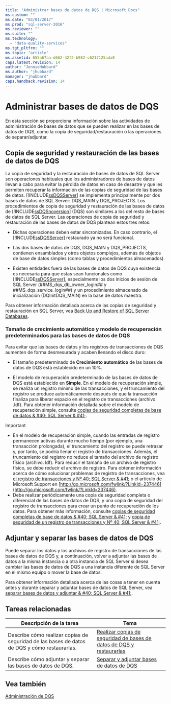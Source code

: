 ```yaml
---
title: "Administrar bases de datos de DQS | Microsoft Docs"
ms.custom: ""
ms.date: "03/01/2017"
ms.prod: "sql-server-2016"
ms.reviewer: ""
ms.suite: ""
ms.technology: 
  - "data-quality-services"
ms.tgt_pltfrm: ""
ms.topic: "article"
ms.assetid: 655a67aa-d662-42f2-b982-c6217125ada8
caps.latest.revision: 14
author: "JennieHubbard"
ms.author: "jhubbard"
manager: "jhubbard"
caps.handback.revision: 14
---
```

# Administrar bases de datos de DQS
  En esta sección se proporciona información sobre las actividades de administración de bases de datos que se pueden realizar en las bases de datos de DQS, como la copia de seguridad/restauración o las operaciones de separar/adjuntar.  
  
##  <a name="BackupRestore"></a> Copia de seguridad y restauración de las bases de datos de DQS  
 La copia de seguridad y la restauración de bases de datos de SQL Server son operaciones habituales que los administradores de bases de datos llevan a cabo para evitar la pérdida de datos en caso de desastre y que les permiten recuperar la información de las copias de seguridad de las bases de datos. [!INCLUDE[ssDQSServer](../includes/ssdqsserver-md.md)] se implementa principalmente por dos bases de datos de SQL Server: DQS_MAIN y DQS_PROJECTS. Los procedimientos de copia de seguridad y restauración de las bases de datos de [!INCLUDE[ssDQSnoversion](../includes/ssdqsnoversion-md.md)] (DQS) son similares a los del resto de bases de datos de SQL Server. Las operaciones de copia de seguridad y restauración de las bases de datos de DQS plantean estos tres retos:  
  
-   Dichas operaciones deben estar sincronizadas. En caso contrario, el [!INCLUDE[ssDQSServer](../includes/ssdqsserver-md.md)] restaurado ya no será funcional.  
  
-   Las dos bases de datos de DQS, DQS_MAIN y DQS_PROJECTS, contienen ensamblados y otros objetos complejos, además de objetos de base de datos simples (como tablas y procedimientos almacenados).  
  
-   Existen entidades fuera de las bases de datos de DQS cuya existencia es necesaria para que estas sean funcionales como [!INCLUDE[ssDQSServer](../includes/ssdqsserver-md.md)], especialmente los dos inicios de sesión de SQL Server (##MS_dqs_db_owner_login## y ##MS_dqs_service_login##) y un procedimiento almacenado de inicialización (DQInitDQS_MAIN) en la base de datos maestra.  
  
 Para obtener información detallada acerca de las copias de seguridad y restauración en SQL Server, vea [Back Up and Restore of SQL Server Databases](../relational-databases/backup-restore/back-up-and-restore-of-sql-server-databases.md).  
  
### Tamaño de crecimiento automático y modelo de recuperación predeterminados para las bases de datos de DQS  
 Para evitar que las bases de datos y los registros de transacciones de DQS aumenten de forma desmesurada y acaben llenando el disco duro:  
  
-   El tamaño predeterminado de **Crecimiento automático** de las bases de datos de DQS está establecido en un 10%.  
  
-   El modelo de recuperación predeterminado de las bases de datos de DQS está establecido en **Simple**. En el modelo de recuperación simple, se realiza un registro mínimo de las transacciones, y el truncamiento del registro se produce automáticamente después de que la transacción finaliza para liberar espacio en el registro de transacciones (archivo .ldf). Para obtener información detallada sobre el modelo de recuperación simple, consulte [copias de seguridad completas de base de datos & #40; SQL Server & #41;](../relational-databases/backup-restore/full-database-backups-sql-server.md).  
  
> [!IMPORTANT]  
>  -   En el modelo de recuperación simple, cuando las entradas de registro permanecen activas durante mucho tiempo (por ejemplo, una transacción prolongada), el truncamiento del registro se puede retrasar y, por tanto, se podría llenar el registro de transacciones. Además, el truncamiento del registro no reduce el tamaño del archivo de registro físico (archivo. ldf). Para reducir el tamaño de un archivo de registro físico, se debe reducir el archivo de registro. Para obtener información acerca de cómo solucionar problemas de registro de transacciones, vea [el registro de transacciones y Nº 40; SQL Server & #41;](../relational-databases/logs/the-transaction-log-sql-server.md) o el artículo de Microsoft Support en [http://go.microsoft.com/fwlink/?LinkId=237446](http://go.microsoft.com/fwlink/?LinkId=237446).  
> -   Debe realizar periódicamente una copia de seguridad completa o diferencial de las bases de datos de DQS, y una copia de seguridad del registro de transacciones para crear un punto de recuperación de los datos. Para obtener más información, consulte [copias de seguridad completas de base de datos & #40; SQL Server & #41;](../relational-databases/backup-restore/full-database-backups-sql-server.md) y [copia de seguridad de un registro de transacciones y Nº 40; SQL Server & #41;](../relational-databases/backup-restore/back-up-a-transaction-log-sql-server.md).  
  
##  <a name="DetachAttach"></a> Adjuntar y separar las bases de datos de DQS  
 Puede separar los datos y los archivos de registro de transacciones de las bases de datos de DQS y, a continuación, volver a adjuntar las bases de datos a la misma instancia o a otra instancia de SQL Server si desea cambiar las bases de datos de DQS a una instancia diferente de SQL Server en el mismo equipo o mover la base de datos.  
  
 Para obtener información detallada acerca de las cosas a tener en cuenta antes y durante separar y adjuntar bases de datos de SQL Server, vea [separar bases de datos y adjuntar & #40; SQL Server & #41;](../relational-databases/databases/database-detach-and-attach-sql-server.md).  
  
## Tareas relacionadas  
  
|Descripción de la tarea|Tema|  
|----------------------|-----------|  
|Describe cómo realizar copias de seguridad de las bases de datos de DQS y cómo restaurarlas.|[Realizar copias de seguridad de bases de datos de DQS y restaurarlas](../data-quality-services/backing-up-and-restoring-dqs-databases.md)|  
|Describe cómo adjuntar y separar las bases de datos de DQS.|[Separar y adjuntar bases de datos de DQS](../data-quality-services/detaching-and-attaching-dqs-databases.md)|  
  
## Vea también  
 [Administración de DQS](../data-quality-services/dqs-administration.md)  
  
  